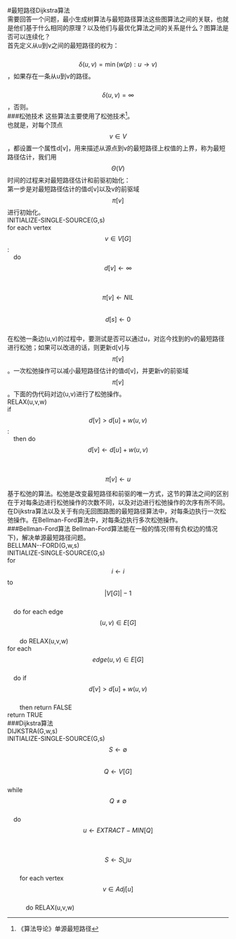 #最短路径Dijkstra算法  
需要回答一个问题，最小生成树算法与最短路径算法这些图算法之间的关联，也就是他们基于什么相同的原理？以及他们与最优化算法之间的关系是什么？图算法是否可以连续化？  
首先定义从u到v之间的最短路径的权为：  
&emsp;&emsp; $$\delta(u,v) = \min(w(p):u\to v)$$，如果存在一条从u到v的路径。  
&emsp;&emsp; $$\delta(u,v) = \infty$$，否则。  
###松弛技术
这些算法主要使用了松弛技术[^1]。  
也就是，对每个顶点$$v \in V$$，都设置一个属性d\[v\]，用来描述从源点到v的最短路径上权值的上界，称为最短路径估计，我们用$$\Theta(V)$$时间的过程来对最短路径估计和前驱初始化：  
第一步是对最短路径估计的值d[v]以及v的前驱域$$\pi[v]$$进行初始化。    
INITIALIZE-SINGLE-SOURCE(G,s)   
for each vertex $$v \in V[G]$$:   
&emsp;do $$d[v] \gets \infty $$   
&emsp;&emsp; $$\pi[v] \gets NIL$$       
$$d[s] \gets 0$$     
在松弛一条边(u,v)的过程中，要测试是否可以通过u，对迄今找到的v的最短路径进行松弛；如果可以改进的话，则更新d[v]与$$\pi[v]$$。一次松弛操作可以减小最短路径估计的值d[v]，并更新v的前驱域$$\pi[v]$$。下面的伪代码对边(u,v)进行了松弛操作。    
RELAX(u,v,w)   
if $$d[v] > d[u]+ w(u,v)$$:   
&emsp;then do $$d[v] \gets d[u] + w(u,v)$$   
&emsp;&emsp; $$\pi[v] \gets u$$       

基于松弛的算法。松弛是改变最短路径和前驱的唯一方式，这节的算法之间的区别在于对每条边进行松弛操作的次数不同，以及对边进行松弛操作的次序有所不同。在Dijkstra算法以及关于有向无回图路图的最短路径算法中，对每条边执行一次松弛操作。在Bellman-Ford算法中，对每条边执行多次松弛操作。  
###Bellman-Ford算法
Bellman-Ford算法能在一般的情况(带有负权边的情况下)，解决单源最短路径问题。  
BELLMAN--FORD(G,w,s)    
INITIALIZE-SINGLE-SOURCE(G,s)    
for $$i \gets i$$ to $$|V[G]|-1$$    
&emsp;do for each edge $$(u,v) \in E[G]$$    
&emsp;&emsp;do RELAX(u,v,w)     
for each $$edge(u,v)\in E[G]$$    
&emsp;do if $$d[v] > d[u] + w(u,v)$$    
&emsp;&emsp;then return FALSE    
return TRUE  
###Dijkstra算法   
DIJKSTRA(G,w,s)    
INITIALIZE-SINGLE-SOURCE(G,s)      
$$S\gets \emptyset$$    
$$Q\gets V[G]$$   
while $$Q\ne \emptyset$$      
&emsp;do $$u \gets EXTRACT-MIN[Q]$$       
&emsp;&emsp;$$S \gets S \bigcup u$$         
&emsp;&emsp;for each vertex$$v\in Adj[u]$$    
&emsp;&emsp;&emsp;do RELAX(u,v,w)      
[^1]: 《算法导论》单源最短路径  